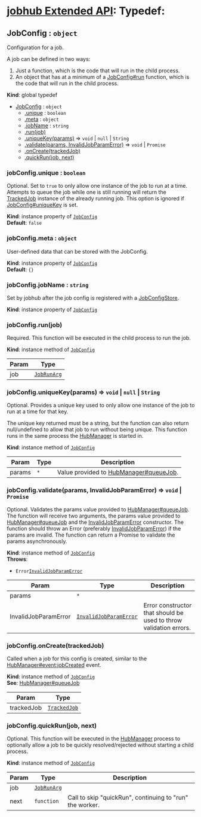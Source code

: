 # [jobhub Extended API](README.md): Typedef:

<a name="JobConfig"></a>

## JobConfig : <code>object</code>
Configuration for a job.

A job can be defined in two ways:

1. Just a function, which is the code that will run in the child process.
2. An object that has at a minimum of a [JobConfig#run](JobConfig.md#JobConfig+run) function, which is the code that will run in the child process.

**Kind**: global typedef  

* [JobConfig](JobConfig.md#JobConfig) : <code>object</code>
    * [.unique](JobConfig.md#JobConfig+unique) : <code>boolean</code>
    * [.meta](JobConfig.md#JobConfig+meta) : <code>object</code>
    * [.jobName](JobConfig.md#JobConfig+jobName) : <code>string</code>
    * [.run(job)](JobConfig.md#JobConfig+run)
    * [.uniqueKey(params)](JobConfig.md#JobConfig+uniqueKey) ⇒ <code>void</code> &#124; <code>null</code> &#124; <code>String</code>
    * [.validate(params, InvalidJobParamError)](JobConfig.md#JobConfig+validate) ⇒ <code>void</code> &#124; <code>Promise</code>
    * [.onCreate(trackedJob)](JobConfig.md#JobConfig+onCreate)
    * [.quickRun(job, next)](JobConfig.md#JobConfig+quickRun)

<a name="JobConfig+unique"></a>

### jobConfig.unique : <code>boolean</code>
Optional. Set to `true` to only allow one instance of the job to run at a time.
Attempts to queue the job while one is still running will return the [TrackedJob](TrackedJob.md#TrackedJob) instance of the already running job.
This option is ignored if [JobConfig#uniqueKey](JobConfig.md#JobConfig+uniqueKey) is set.

**Kind**: instance property of <code>[JobConfig](JobConfig.md#JobConfig)</code>  
**Default**: <code>false</code>  
<a name="JobConfig+meta"></a>

### jobConfig.meta : <code>object</code>
User-defined data that can be stored with the JobConfig.

**Kind**: instance property of <code>[JobConfig](JobConfig.md#JobConfig)</code>  
**Default**: <code>{}</code>  
<a name="JobConfig+jobName"></a>

### jobConfig.jobName : <code>string</code>
Set by jobhub after the job config is registered with a [JobConfigStore](JobConfigStore.md#JobConfigStore).

**Kind**: instance property of <code>[JobConfig](JobConfig.md#JobConfig)</code>  
<a name="JobConfig+run"></a>

### jobConfig.run(job)
Required. This function will be executed in the child process to run the job.

**Kind**: instance method of <code>[JobConfig](JobConfig.md#JobConfig)</code>  

| Param | Type |
| --- | --- |
| job | <code>[JobRunArg](JobRunArg.md#JobRunArg)</code> | 

<a name="JobConfig+uniqueKey"></a>

### jobConfig.uniqueKey(params) ⇒ <code>void</code> &#124; <code>null</code> &#124; <code>String</code>
Optional. Provides a unique key used to only allow one instance of the job to run at a time for that key.

The unique key returned must be a string, but the function can also return null/undefined to allow that job to run
without being unique. This function runs in the same process the [HubManager](HubManager.md#HubManager) is started in.

**Kind**: instance method of <code>[JobConfig](JobConfig.md#JobConfig)</code>  

| Param | Type | Description |
| --- | --- | --- |
| params | <code>\*</code> | Value provided to [HubManager#queueJob](HubManager.md#HubManager+queueJob). |

<a name="JobConfig+validate"></a>

### jobConfig.validate(params, InvalidJobParamError) ⇒ <code>void</code> &#124; <code>Promise</code>
Optional. Validates the params value provided to [HubManager#queueJob](HubManager.md#HubManager+queueJob).
The function will receive two arguments, the params value provided to [HubManager#queueJob](HubManager.md#HubManager+queueJob) and the
[InvalidJobParamError](InvalidJobParamError.md#InvalidJobParamError) constructor. The function should throw an Error
(preferably [InvalidJobParamError](InvalidJobParamError.md#InvalidJobParamError)) if the params are invalid. The function can return a
Promise to validate the params asynchronously.

**Kind**: instance method of <code>[JobConfig](JobConfig.md#JobConfig)</code>  
**Throws**:

- <code>Error</code><code>[InvalidJobParamError](InvalidJobParamError.md#InvalidJobParamError)</code> 


| Param | Type | Description |
| --- | --- | --- |
| params | <code>\*</code> |  |
| InvalidJobParamError | <code>[InvalidJobParamError](InvalidJobParamError.md#InvalidJobParamError)</code> | Error constructor that should be used to throw validation errors. |

<a name="JobConfig+onCreate"></a>

### jobConfig.onCreate(trackedJob)
Called when a job for this config is created, similar to the [HubManager#event:jobCreated](HubManager.md#HubManager+event_jobCreated) event.

**Kind**: instance method of <code>[JobConfig](JobConfig.md#JobConfig)</code>  
**See**: [HubManager#queueJob](HubManager.md#HubManager+queueJob)  

| Param | Type |
| --- | --- |
| trackedJob | <code>[TrackedJob](TrackedJob.md#TrackedJob)</code> | 

<a name="JobConfig+quickRun"></a>

### jobConfig.quickRun(job, next)
Optional. This function will be executed in the [HubManager](HubManager.md#HubManager) process to optionally allow a job
to be quickly resolved/rejected without starting a child process.

**Kind**: instance method of <code>[JobConfig](JobConfig.md#JobConfig)</code>  

| Param | Type | Description |
| --- | --- | --- |
| job | <code>[JobRunArg](JobRunArg.md#JobRunArg)</code> |  |
| next | <code>function</code> | Call to skip "quickRun", continuing to "run" the worker. |

